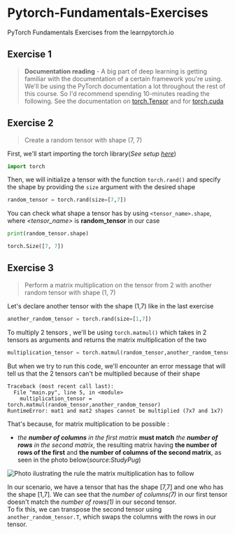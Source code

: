 # Pytorch-Fundamentals-Exercises

PyTorch Fundamentals Exercises from the learnpytorch.io

## Exercise 1
> **Documentation reading** - A big part of deep learning is getting familiar with the documentation of a certain framework you're using. We'll be using the PyTorch documentation a lot throughout the rest of this course. So I'd recommend spending 10-minutes reading the following. See the documentation on [torch.Tensor](https://pytorch.org/docs/stable/tensors.html#torch-tensor) and for [torch.cuda](https://pytorch.org/docs/master/notes/cuda.html#cuda-semantics)

## Exercise 2
> Create a random tensor with shape (7, 7)

First, we'll start importing the torch library(_See setup [here](https://pytorch.org/get-started/locally/)_)
```python 
import torch
```
Then, we will initialize a tensor with the function `torch.rand()` and specify the shape by providing the `size` argument with the desired shape

```python
random_tensor = torch.rand(size=[7,7])
```

You can check what shape a tensor has by using `<tensor_name>.shape`, where _<tensor_name>_ is **random_tensor** in our case

```python
print(random_tensor.shape)
```
```python
torch.Size([7, 7])
```

## Exercise 3
> Perform a matrix multiplication on the tensor from 2 with another random tensor with shape (1, 7)

Let's declare another tensor with the shape (1,7) like in the last exercise

```python
another_random_tensor = torch.rand(size=[1,7])
```

To multiply 2 tensors , we'll be using `torch.matmul()` which takes in 2 tensors as arguments and returns the matrix multiplication of the two

```python
multiplication_tensor = torch.matmul(random_tensor,another_random_tensor)
```
But when we try to run this code, we'll encounter an error message that will tell us that the 2 tensors can't be multiplied because of their shape
```
Traceback (most recent call last):
  File "main.py", line 5, in <module>
    multiplication_tensor = torch.matmul(random_tensor,another_random_tensor)
RuntimeError: mat1 and mat2 shapes cannot be multiplied (7x7 and 1x7)
```

That's because, for matrix multiplication to be possible :
+ _the **number of columns** in the first matrix_ **must match** _the **number of rows** in the second matrix_, the resulting matrix having **the number of rows of the first** and **the number of columns of the second matrix**, as seen in the photo below(_source:StudyPug_)

![Photo ilustrating the rule the matrix multiplication has to follow](https://dmn92m25mtw4z.cloudfront.net/img_set/la-1-4-x-1-article/v1/la-1-4-x-1-article-878w.png)

In our scenario, we have a tensor that has the shape [7,7] and one who has the shape [1,7]. We can see that the _number of columns(7)_ in our first tensor doesn't match the _number of rows(1)_ in our second tensor.<br>
To fix this, we can transpose the second tensor using `another_random_tensor.T`, which swaps the columns with the rows in our tensor.



